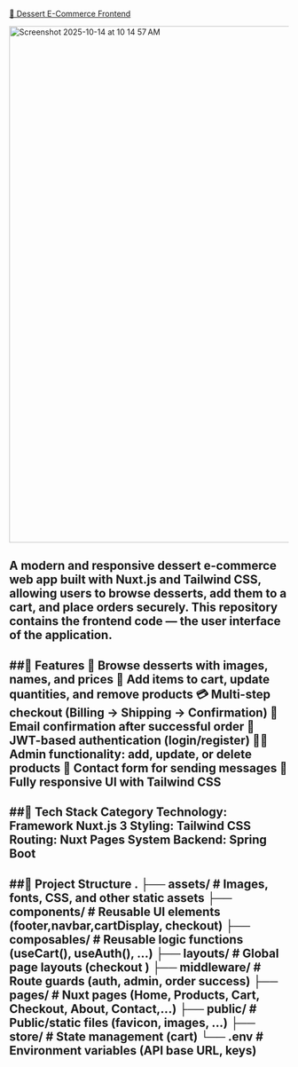 
<a href="https://ddshop-frontend.onrender.com/">🍰 Dessert E-Commerce Frontend</a>

<img width="1552" height="931" alt="Screenshot 2025-10-14 at 10 14 57 AM" src="https://github.com/user-attachments/assets/d38bd405-ae29-4790-9730-6caeec842bda" />


A modern and responsive dessert **e-commerce web app** built with Nuxt.js and Tailwind CSS, allowing users to browse desserts, add them to a cart, and place orders securely.
This repository contains the frontend code — the user interface of the application.
---

##🚀 Features
🧁 Browse desserts with images, names, and prices
🛒 Add items to cart, update quantities, and remove products
💳 Multi-step checkout (Billing → Shipping → Confirmation)
📧 Email confirmation after successful order
🔐 JWT-based authentication (login/register)
👩‍💼 Admin functionality: add, update, or delete products
💬 Contact form for sending messages
📱 Fully responsive UI with Tailwind CSS
---

##🧩 Tech Stack
Category	Technology: Framework	Nuxt.js 3
Styling:	Tailwind CSS
Routing:	Nuxt Pages System
Backend:	Spring Boot 
---

##🧠 Project Structure
.
├── assets/              # Images, fonts, CSS, and other static assets
├── components/          # Reusable UI elements (footer,navbar,cartDisplay, checkout)
├── composables/         # Reusable logic functions (useCart(), useAuth(), ...)
├── layouts/             # Global page layouts (checkout )
├── middleware/          # Route guards (auth, admin, order success)
├── pages/               # Nuxt pages (Home, Products, Cart, Checkout, About, Contact,...)
├── public/              # Public/static files (favicon, images, ...)
├── store/               # State management (cart)
└── .env                 # Environment variables (API base URL, keys)
---
